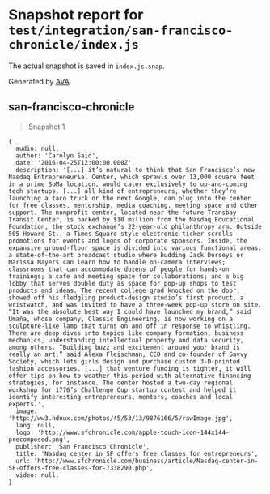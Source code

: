 # Snapshot report for `test/integration/san-francisco-chronicle/index.js`

The actual snapshot is saved in `index.js.snap`.

Generated by [AVA](https://avajs.dev).

## san-francisco-chronicle

> Snapshot 1

    {
      audio: null,
      author: 'Carolyn Said',
      date: '2016-04-25T12:00:00.000Z',
      description: '[...] it’s natural to think that San Francisco’s new Nasdaq Entrepreneurial Center, which sprawls over 13,000 square feet in a prime SoMa location, would cater exclusively to up-and-coming tech startups. [...] all kind of entrepreneurs, whether they’re launching a taco truck or the next Google, can plug into the center for free classes, mentorship, media coaching, meeting space and other support. The nonprofit center, located near the future Transbay Transit Center, is backed by $10 million from the Nasdaq Educational Foundation, the stock exchange’s 22-year-old philanthropy arm. Outside 505 Howard St., a Times-Square-style electronic ticker scrolls promotions for events and logos of corporate sponsors. Inside, the expansive ground-floor space is divided into various functional areas: a state-of-the-art broadcast studio where budding Jack Dorseys or Marissa Mayers can learn how to handle on-camera interviews; classrooms that can accommodate dozens of people for hands-on trainings; a cafe and meeting space for collaborations; and a big lobby that serves double duty as space for pop-up shops to test products and ideas. The recent college grad knocked on the door, showed off his fledgling product-design studio’s first product, a wristwatch, and was invited to have a three-week pop-up store on site. “It was the absolute best way I could have launched my brand,” said Umaña, whose company, Classic Engineering, is now working on a sculpture-like lamp that turns on and off in response to whistling. There are deep dives into topics like company formation, business mechanics, understanding intellectual property and data security, among others. “Building buzz and excitement around your brand is really an art,” said Alexa Fleischman, CEO and co-founder of Savvy Society, which lets girls design and purchase custom 3-D-printed fashion accessories. [...] that venture funding is tighter, it will offer tips on how to weather this period with alternative financing strategies, for instance. The center hosted a two-day regional workshop for 1776’s Challenge Cup startup contest and helped it identify interesting entrepreneurs, mentors, coaches and local experts.',
      image: 'http://ww3.hdnux.com/photos/45/53/13/9876166/5/rawImage.jpg',
      lang: null,
      logo: 'http://www.sfchronicle.com/apple-touch-icon-144x144-precomposed.png',
      publisher: 'San Francisco Chronicle',
      title: 'Nasdaq center in SF offers free classes for entrepreneurs',
      url: 'http://www.sfchronicle.com/business/article/Nasdaq-center-in-SF-offers-free-classes-for-7338290.php',
      video: null,
    }
